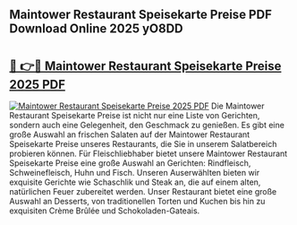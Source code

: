 ## Maintower Restaurant Speisekarte Preise PDF Download Online 2025 yO8DD

# <h2><a href="http://gc66a8e.nevu.top/?p=Maintower+Restaurant+Speisekarte+Preise">🔗 👉🔴 Maintower Restaurant Speisekarte Preise 2025 PDF</a></h2>

[![Maintower Restaurant Speisekarte Preise 2025 PDF](https://i.imgur.com/dBaPXMq.png)](http://gc66a8e.nevu.top/?p=Maintower+Restaurant+Speisekarte+Preise)
Die Maintower Restaurant Speisekarte Preise ist nicht nur eine Liste von Gerichten, sondern auch eine Gelegenheit, den Geschmack zu genießen. Es gibt eine große Auswahl an frischen Salaten auf der Maintower Restaurant Speisekarte Preise unseres Restaurants, die Sie in unserem Salatbereich probieren können. Für Fleischliebhaber bietet unsere Maintower Restaurant Speisekarte Preise eine große Auswahl an Gerichten: Rindfleisch, Schweinefleisch, Huhn und Fisch. Unseren Auserwählten bieten wir exquisite Gerichte wie Schaschlik und Steak an, die auf einem alten, natürlichen Feuer zubereitet werden. Unser Restaurant bietet eine große Auswahl an Desserts, von traditionellen Torten und Kuchen bis hin zu exquisiten Crème Brûlée und Schokoladen-Gateais.
